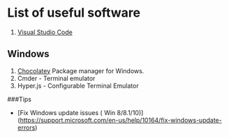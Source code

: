 # List of useful software

1. [Visual Studio Code](https://code.visualstudio.com/)



## Windows

1. [Chocolatey](https://chocolatey.org/) Package manager for Windows. 
2. Cmder - Terminal emulator
3. Hyper.js - Configurable Terminal Emulator

###Tips

* [Fix Windows update issues ( Win 8/8.1/10)] (https://support.microsoft.com/en-us/help/10164/fix-windows-update-errors)